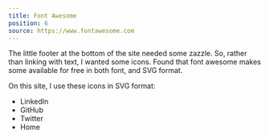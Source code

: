 ```yaml
---
title: Font Awesome
position: 6
source: https://www.fontawesome.com
---
```

The little footer at the bottom of the site needed some zazzle. So, rather than
linking with text, I wanted some icons. Found that font awesome makes some
available for free in both font, and SVG format.

On this site, I use these icons in SVG format:
- LinkedIn
- GitHub
- Twitter
- Home